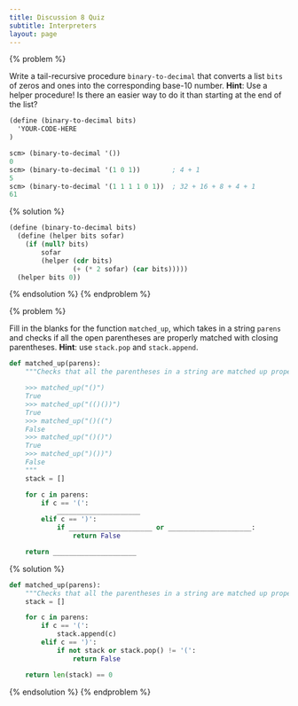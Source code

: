 ```yaml
---
title: Discussion 8 Quiz
subtitle: Interpreters
layout: page
---
```


{% problem %}

Write a tail-recursive procedure `binary-to-decimal` that converts a list `bits` of zeros and ones into the corresponding base-10 number. **Hint**: Use a helper procedure! Is there an easier way to do it than starting at the end of the list?

~~~scheme
(define (binary-to-decimal bits)
  'YOUR-CODE-HERE
)
~~~

~~~scheme
scm> (binary-to-decimal '())
0
scm> (binary-to-decimal '(1 0 1))        ; 4 + 1
5
scm> (binary-to-decimal '(1 1 1 1 0 1))  ; 32 + 16 + 8 + 4 + 1
61
~~~

{% solution %}

~~~scheme
(define (binary-to-decimal bits)
  (define (helper bits sofar)
    (if (null? bits)
        sofar
        (helper (cdr bits)
                (+ (* 2 sofar) (car bits)))))
  (helper bits 0))
~~~

{% endsolution %}
{% endproblem %}



{% problem %}

Fill in the blanks for the function `matched_up`, which takes in a string `parens` and checks if all the open parentheses are properly matched with closing parentheses. **Hint**: use `stack.pop` and `stack.append`.

~~~python
def matched_up(parens):
    """Checks that all the parentheses in a string are matched up properly.

    >>> matched_up("()")
    True
    >>> matched_up("(()())")
    True
    >>> matched_up("()((")
    False
    >>> matched_up("()()")
    True
    >>> matched_up(")())")
    False
    """
    stack = []

    for c in parens:
        if c == '(':
            _____________________
        elif c == ')':
            if _____________________ or _____________________:
                return False

    return _____________________
~~~

{% solution %}

~~~python
def matched_up(parens):
    """Checks that all the parentheses in a string are matched up properly."""
    stack = []

    for c in parens:
        if c == '(':
            stack.append(c)
        elif c == ')':
            if not stack or stack.pop() != '(':
                return False

    return len(stack) == 0
~~~

{% endsolution %}
{% endproblem %}
